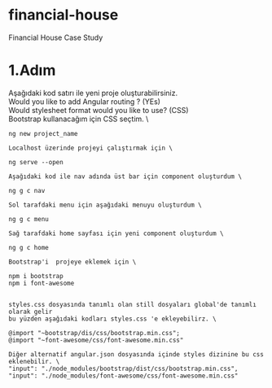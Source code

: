 # financial-house
Financial House Case Study

# 1.Adım
Aşağıdaki kod satırı ile yeni proje oluşturabilirsiniz.\
Would you like to add Angular routing ? (YEs)\
Would stylesheet format would you like to use? (CSS)\
Bootstrap kullanacağım için CSS seçtim. \ 


    ng new project_name 

    Localhost üzerinde projeyi çalıştırmak için \

    ng serve --open

    Aşağıdaki kod ile nav adında üst bar için component oluşturdum \

    ng g c nav

    Sol tarafdaki menu için aşağıdaki menuyu oluşturdum \
    
    ng g c menu

    Sağ tarafdaki home sayfası için yeni component oluşturdum \

    ng g c home

    Bootstrap'i  projeye eklemek için \

    npm i bootstrap
    npm i font-awesome


    styles.css dosyasında tanımlı olan still dosyaları global'de tanımlı olarak gelir
    bu yüzden aşağıdaki kodları styles.css 'e ekleyebilirz. \

    @import "~bootstrap/dis/css/bootstrap.min.css";
    @import "~font-awesome/css/font-awesome.min.css"

    Diğer alternatif angular.json dosyasında içinde styles dizinine bu css eklenebilir. \
    "input": "./node_modules/bootstrap/dist/css/bootstrap.min.css",
    "input": "./node_modules/font-awesome/css/font-awesome.min.css"

    
    